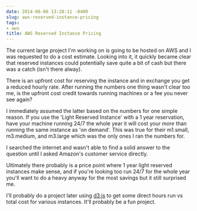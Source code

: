 ```yaml
---
date: 2014-06-06 13:28:11 -0400
slug: aws-reserved-instance-pricing
tags:
- aws
title: AWS Reserved Instance Pricing
---
```


The current large project I'm working on is going to be hosted on AWS and I was
requested to do a cost estimate. Looking into it, it quickly became clear that
reserved instances could potentially save quite a bit of cash but there was a
catch (isn't there alway).

There is an upfront cost for reserving the instance and in exchange you get a
reduced hourly rate. After running the numbers one thing wasn't clear too me,
is the upfront cost credit towards running machines or a fee you never see
again?

I immediately assumed the latter based on the numbers for one simple reason. If
you use the 'Light Reserved Instance' with a 1 year reservation, have your
machine running 24/7 the whole year it will cost your *more* than running the
same instance as 'on demand'. This was true for their m1.small, m3.medium, and
m3.large which was the only ones I ran the numbers for.

I searched the internet and wasn't able to find a solid answer to the question
until I asked Amazon's customer service directly.

Ultimately there probably is a price point where 1 year light reserved
instances make sense, and if you're looking too run 24/7 for the whole year
you'll want to do a heavy anyway for the most savings but it still surprised
me.

I'll probably do a project later using [d3.js][1] to get some direct hours run
vs total cost for various instances. It'll probably be a fun project.

[1]: http://d3js.org/
